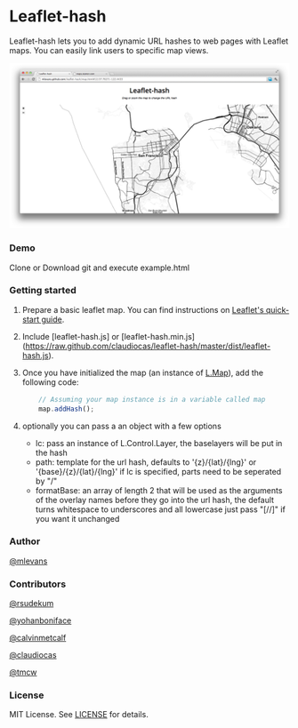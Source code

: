 # Leaflet-hash

Leaflet-hash lets you to add dynamic URL hashes to web pages with Leaflet maps. You can easily
link users to specific map views.

![Leaflet-hash](screenshots/screenshot.png)

### Demo
Clone or Download git and execute example.html

### Getting started

1. Prepare a basic leaflet map. You can find instructions on [Leaflet's quick-start guide](http://leaflet.cloudmade.com/examples/quick-start.html).

2. Include [leaflet-hash.js] or [leaflet-hash.min.js] (https://raw.github.com/claudiocas/leaflet-hash/master/dist/leaflet-hash.js).

3. Once you have initialized the map (an instance of [L.Map](http://leaflet.cloudmade.com/reference.html#map-usage)), add the following code:

	```javascript
        // Assuming your map instance is in a variable called map
        map.addHash();
    ```
4. optionally you can pass a an object with a few options
	* lc: pass an instance of L.Control.Layer, the baselayers will be put in the hash
	* path: template for the url hash, defaults to '{z}/{lat}/{lng}' or '{base}/{z}/{lat}/{lng}' if lc is specified, parts need to be seperated by "/"
	* formatBase: an array of length 2 that will be used as the arguments of the overlay names before they go into the url hash, the default turns whitespace to underscores and all lowercase just pass "[//]" if you want it unchanged


### Author
[@mlevans](http://github.com/mlevans)

### Contributors
[@rsudekum](http://github.com/rsudekum)

[@yohanboniface](http://github.com/yohanboniface)

[@calvinmetcalf](http://github.com/calvinmetcalf)

[@claudiocas](http://github.com/claudiocas)

[@tmcw](http://github.com/tmcw)

### License

MIT License. See [LICENSE](https://github.com/calvinmetcalf/leaflet-hash/blob/master/LICENSE.md) for details.